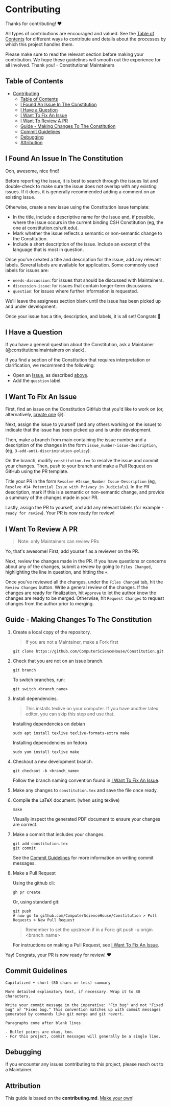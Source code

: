 # Contributing

Thanks for contributing! ❤️ 

All types of contributions are encouraged and valued. See the [Table of Contents](#table-of-contents) for different ways to contribute and details about the processes by which this project handles them. 

Please make sure to read the relevant section before making your contribution. We hope these guidelines will smooth out the experience for all involved. Thank you! - Constitutional Maintainers

## Table of Contents

- [Contributing](#contributing)
  - [Table of Contents](#table-of-contents)
  - [I Found An Issue In The Constitution](#i-found-an-issue-in-the-constitution)
  - [I Have a Question](#i-have-a-question)
  - [I Want To Fix An Issue](#i-want-to-fix-an-issue)
  - [I Want To Review A PR](#i-want-to-review-a-pr)
  - [Guide - Making Changes To The Constitution](#guide---making-changes-to-the-constitution)
  - [Commit Guidelines](#commit-guidelines)
  - [Debugging](#debugging)
  - [Attribution](#attribution)

## I Found An Issue In The Constitution

Ooh, awesome, nice find!

Before reporting the issue, it is best to search through the issues list and double-check to make sure the issue does not overlap with any existing issues. If it does, it is generally recommended adding a comment on an existing issue.

Otherwise, create a new issue using the Constitution Issue template:

- In the title, include a descriptive name for the issue and, if possible, where the issue occurs in the current binding CSH Constitution (eg, the one at constitution.csh.rit.edu).
- Mark whether the issue reflects a semantic or non-semantic change to the Constitution.
- Include a short description of the issue. Include an excerpt of the language that is most in question.

Once you've created a title and description for the issue, add any relevant labels. Several labels are available for application. Some commonly used labels for issues are:

- `needs-discussion`: for issues that should be discussed with Maintainers.
- `discussion-issue`: for issues that contain longer-term discussions.
- `question`: for issues where further information is requested.

We'll leave the assignees section blank until the issue has been picked up and under development.

Once your issue has a title, description, and labels, it is all set! Congrats 🎉

## I Have a Question

If you have a general question about the Constitution, ask a Maintainer (@constitutionalmaintainers on slack).

If you find a section of the Constitution that requires interpretation or clarification, we recommend the following:

- Open an [Issue](/issues/new), as described [above](#i-found-an-issue-in-the-constitution).
- Add the `question` label.

## I Want To Fix An Issue

First, find an issue on the Constitution GitHub that you'd like to work on (or, alternatively, [create one](#i-found-an-issue-in-the-constitution) 😃). 

Next, assign the issue to yourself (and any others working on the issue) to indicate that the issue has been picked up and is under development.

Then, make a branch from main containing the issue number and a description of the changes in the form `issue_number-issue-description`, (eg, `3-add-anti-discrimination-policy`). 

On the branch, modify `constitution.tex` to resolve the issue and commit your changes. Then, push to your branch and make a Pull Request on GitHub using the PR template.

Title your PR in the form `Resolve #Issue_Number Issue-Description` (eg, `Resolve #14 Potential Issue with Privacy in Judicials`). In the PR description, mark if this is a semantic or non-semantic change, and provide a summary of the changes made in your PR. 

Lastly, assign the PR to yourself, and add any relevant labels (for example - `ready for review`). Your PR is now ready for review!

## I Want To Review A PR

> Note: only Maintainers can review PRs 

Yo, that's awesome! First, add yourself as a reviewer on the PR.

Next, review the changes made in the PR. If you have questions or concerns about any of the changes, submit a review by going to `Files Changed`, highlighting the line in question, and hitting the `+`.

Once you've reviewed all the changes, under the `Files Changed` tab, hit the `Review Changes` button. Write a general review of the changes. If the changes are ready for finalization, hit `Approve` to let the author know the changes are ready to be merged. Otherwise, hit `Request Changes` to request changes from the author prior to merging.

## Guide - Making Changes To The Constitution

1. Create a local copy of the repository.

    > If you are not a Maintainer, make a Fork first 

    ```
    git clone https://github.com/ComputerScienceHouse/Constitution.git
    ```

2. Check that you are not on an issue branch.
    
    ```
    git branch
    ```
    
    To switch branches, run:
    
    ```
    git switch <branch_name>
    ```

3. Install dependencies. 

    > This installs texlive on your computer. If you have another latex editor, you can skip this step and use that.
    
    Installing dependencies on debian
    
    ```
    sudo apt install texlive texlive-formats-extra make
    ```
    
    Installing depencdencies on fedora
    
    ```
    sudo yum install texlive make
    ```

4. Checkout a new development branch.

    ```
    git checkout -b <branch_name>
    ```

    Follow the branch naming convention found in [I Want To Fix An Issue](#i-want-to-fix-an-issue).

5. Make any changes to `constitution.tex` and save the file once ready.

6. Compile the LaTeX document. (when using texlive)
    
    ```
    make
    ```
    
    Visually inspect the generated PDF document to ensure your changes are correct.

7. Make a commit that includes your changes.

    ```
    git add constitution.tex
    git commit
    ```
    
    See the [Commit Guidelines](#commit-guidelines) for more information on writing commit messages. 

8. Make a Pull Request
    
    Using the github cli:
    
    ```
    gh pr create
    ```
    
    Or, using standard git:
    
    ```
    git push
    # now go to github.com/ComputerScienceHouse/Constitution > Pull Requests > New Pull Request
    ```
    > Remember to set the upstream if in a Fork: git push -u origin <branch_name> 
    
    For instructions on making a Pull Request, see [I Want To Fix An Issue](#i-want-to-fix-an-issue).

Yay! Congrats, your PR is now ready for review! ❤️

## Commit Guidelines

```
Capitalized + short (80 chars or less) summary

More detailed explanatory text, if necessary. Wrap it to 80 characters.

Write your commit message in the imperative: "Fix bug" and not "Fixed
bug" or "Fixes bug." This convention matches up with commit messages
generated by commands like git merge and git revert.

Paragraphs come after blank lines.

- Bullet points are okay, too.
- For this project, commit messages will generally be a single line.
```

## Debugging

If you encounter any issues contributing to this project, please reach out to a Maintainer.

## Attribution
This guide is based on the **contributing.md**. [Make your own](https://contributing.md/)!